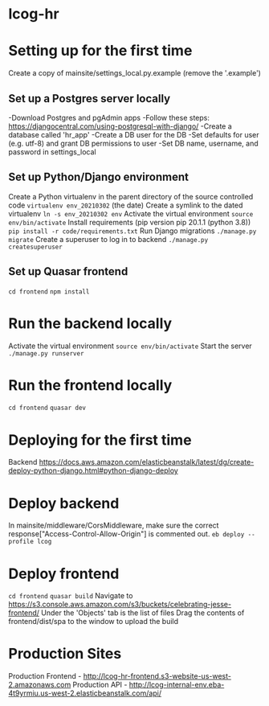 # lcog-hr

# Setting up for the first time
Create a copy of mainsite/settings_local.py.example (remove the '.example')
## Set up a Postgres server locally
-Download Postgres and pgAdmin apps
-Follow these steps: https://djangocentral.com/using-postgresql-with-django/
    -Create a database called 'hr_app'
    -Create a DB user for the DB
    -Set defaults for user (e.g. utf-8) and grant DB permissions to user
-Set DB name, username, and password in settings_local
## Set up Python/Django environment
Create a Python virtualenv in the parent directory of the source controlled code
`virtualenv env_20210302` (the date)
Create a symlink to the dated virtualenv
`ln -s env_20210302 env`
Activate the virtual environment
`source env/bin/activate` 
Install requirements (pip version pip 20.1.1 (python 3.8))
`pip install -r code/requirements.txt`
Run Django migrations
`./manage.py migrate`
Create a superuser to log in to backend
`./manage.py createsuperuser`
## Set up Quasar frontend
`cd frontend`
`npm install`


# Run the backend locally
Activate the virtual environment
`source env/bin/activate` 
Start the server
`./manage.py runserver`

# Run the frontend locally
`cd frontend`
`quasar dev`

# Deploying for the first time
Backend
https://docs.aws.amazon.com/elasticbeanstalk/latest/dg/create-deploy-python-django.html#python-django-deploy

# Deploy backend
In mainsite/middleware/CorsMiddleware, make sure the correct response["Access-Control-Allow-Origin"] is commented out.
`eb deploy --profile lcog`

# Deploy frontend
`cd frontend`
`quasar build`
Navigate to https://s3.console.aws.amazon.com/s3/buckets/celebrating-jesse-frontend/
Under the 'Objects' tab is the list of files
Drag the contents of frontend/dist/spa to the window to upload the build

# Production Sites
Production Frontend - http://lcog-hr-frontend.s3-website-us-west-2.amazonaws.com
Production API - http://lcog-internal-env.eba-4t9yrmiu.us-west-2.elasticbeanstalk.com/api/